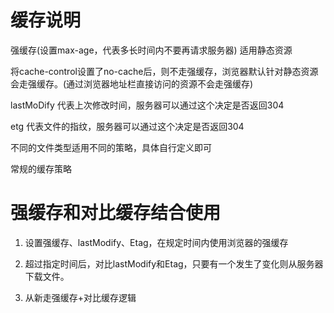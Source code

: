 # 缓存说明

强缓存(设置max-age，代表多长时间内不要再请求服务器)  适用静态资源

将cache-control设置了no-cache后，则不走强缓存，浏览器默认针对静态资源会走强缓存。(通过浏览器地址栏直接访问的资源不会走强缓存)

lastMoDify  代表上次修改时间，服务器可以通过这个决定是否返回304

etg  代表文件的指纹，服务器可以通过这个决定是否返回304

不同的文件类型适用不同的策略，具体自行定义即可

常规的缓存策略

# 强缓存和对比缓存结合使用
1. 设置强缓存、lastModify、Etag，在规定时间内使用浏览器的强缓存

2. 超过指定时间后，对比lastModify和Etag，只要有一个发生了变化则从服务器下载文件。

3. 从新走强缓存+对比缓存逻辑
